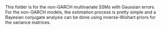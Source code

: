 This folder is for the non-GARCH multivariate SSMs with Gaussian errors. For the non-GARCH models, the estimation process is pretty simple and a Bayesian conjugate analysis can be done using inverse-Wishart priors for the variance matrices.

